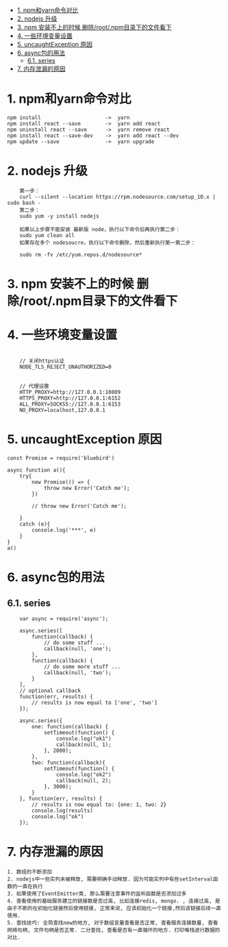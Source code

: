 

- [1. npm和yarn命令对比](#1-npm和yarn命令对比)
- [2. nodejs 升级](#2-nodejs-升级)
- [3. npm 安装不上的时候 删除/root/.npm目录下的文件看下](#3-npm-安装不上的时候-删除rootnpm目录下的文件看下)
- [4. 一些环境变量设置](#4-一些环境变量设置)
- [5. uncaughtException 原因](#5-uncaughtexception-原因)
- [6. async包的用法](#6-async包的用法)
  - [6.1. series](#61-series)
- [7. 内存泄漏的原因](#7-内存泄漏的原因)


# 1. npm和yarn命令对比
```
npm install						->  yarn
npm install react --save		->  yarn add react
npm uninstall react --save		->  yarn remove react
npm install react --save-dev	->  yarn add react --dev
npm update --save				->  yarn upgrade
```


# 2. nodejs 升级
```
    第一步：
    curl --silent --location https://rpm.nodesource.com/setup_10.x | sudo bash -
    第二步：
    sudo yum -y install nodejs

    如果以上步骤不能安装 最新版 node，执行以下命令后再执行第二步：
    sudo yum clean all
    如果存在多个 nodesoucre，执行以下命令删除，然后重新执行第一第二步：

    sudo rm -fv /etc/yum.repos.d/nodesource*
```


# 3. npm 安装不上的时候 删除/root/.npm目录下的文件看下


# 4. 一些环境变量设置
```

    // 关闭https认证
    NODE_TLS_REJECT_UNAUTHORIZED=0


    // 代理设置
    HTTP_PROXY=http://127.0.0.1:10809
    HTTPS_PROXY=http://127.0.0.1:6152
    ALL_PROXY=SOCKS5://127.0.0.1:6153
    NO_PROXY=localhost,127.0.0.1
```


# 5. uncaughtException 原因
```
const Promise = require('bluebird')

async function a(){
	try{
		new Promise(() => {
			throw new Error('Catch me');
		})

		// throw new Error('Catch me');

	}
	catch (e){
		console.log('***', e)
	}
}
a()

```


# 6. async包的用法
## 6.1. series 
```
    var async = require('async');

    async.series([
        function(callback) {
            // do some stuff ...
            callback(null, 'one');
        },
        function(callback) {
            // do some more stuff ...
            callback(null, 'two');
        }
    ],
    // optional callback
    function(err, results) {
        // results is now equal to ['one', 'two']
    });

    async.series({
        one: function(callback) {
            setTimeout(function() {
                console.log("ok1")
                callback(null, 1);
            }, 2000);
        },
        two: function(callback){
            setTimeout(function() {
                console.log("ok2")
                callback(null, 2);
            }, 3000);
        }
    }, function(err, results) {
        // results is now equal to: {one: 1, two: 2}
        console.log(results)
        console.log("ok")
    });
```



# 7. 内存泄漏的原因
```
1. 数组的不断添加
2. nodejs中一些实列未被释放, 需要明确手动释放. 因为可能实列中有些setInterval函数的一直在执行
3. 如果使用了EventEmitter类, 那么需要注意事件的监听函数是否添加过多
4. 查看使用的基础服务建立的链接数是否过高, 比如连接redis, mongo. , 连接过高, 是由于不断的在初始化链接然后使用链接, 正常来说, 应该初始化一个链接,然后该链接后续一直使用. 
5. 查找技巧: 全局查找new的地方, 对于数组变量查看是否正常, 查看服务连接数量, 查看网络句柄, 文件句柄是否正常. 二分查找, 查看是否有一直循环的地方. 打印堆栈进行数据的对比.
```